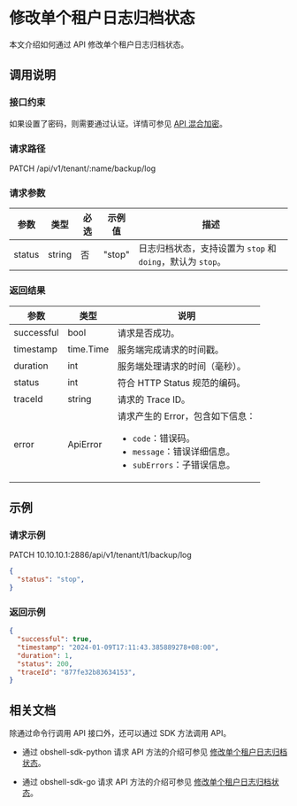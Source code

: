 # 修改单个租户日志归档状态

本文介绍如何通过 API 修改单个租户日志归档状态。

## 调用说明

### 接口约束

如果设置了密码，则需要通过认证。详情可参见 [API 混合加密](../20.api-hybrid-encryption.md)。

### 请求路径

PATCH /api/v1/tenant/:name/backup/log

### 请求参数

| 参数 | 类型 | 必选 | 示例值 | 描述 |
|------|-----|-----|-----|-----|
| status | string | 否 | "stop" | 日志归档状态，支持设置为 `stop` 和 `doing`，默认为 `stop`。 |

### 返回结果

| 参数 | 类型 | 说明 |
|------|-----|------|
| successful | bool | 请求是否成功。 |
| timestamp | time.Time | 服务端完成请求的时间戳。 |
| duration | int | 服务端处理请求的时间（毫秒）。 |
| status | int | 符合 HTTP Status 规范的编码。 |
| traceId | string | 请求的 Trace ID。 |
| error | ApiError | 请求产生的 Error，包含如下信息：<ul><li><code>code</code>：错误码。</li><li><code>message</code>：错误详细信息。</li><li><code>subErrors</code>：子错误信息。</li></ul> |

## 示例

### 请求示例

PATCH 10.10.10.1:2886/api/v1/tenant/t1/backup/log

```json
{
  "status": "stop",
}
```

### 返回示例

```json
{
  "successful": true,
  "timestamp": "2024-01-09T17:11:43.385889278+08:00",
  "duration": 1,
  "status": 200,
  "traceId": "877fe32b83634153",
}
```

## 相关文档

除通过命令行调用 API 接口外，还可以通过 SDK 方法调用 API。

* 通过 obshell-sdk-python 请求 API 方法的介绍可参见 [修改单个租户日志归档状态](../../500.obshell-sdk-reference/100.python/600.backup-management/1100.modify-individual-tenant-logs-archive-status-of-python.md)。

* 通过 obshell-sdk-go 请求 API 方法的介绍可参见 [修改单个租户日志归档状态](../../500.obshell-sdk-reference/200.go/600.backup-management/1100.modify-individual-tenant-logs-archive-status-of-go.md)。
